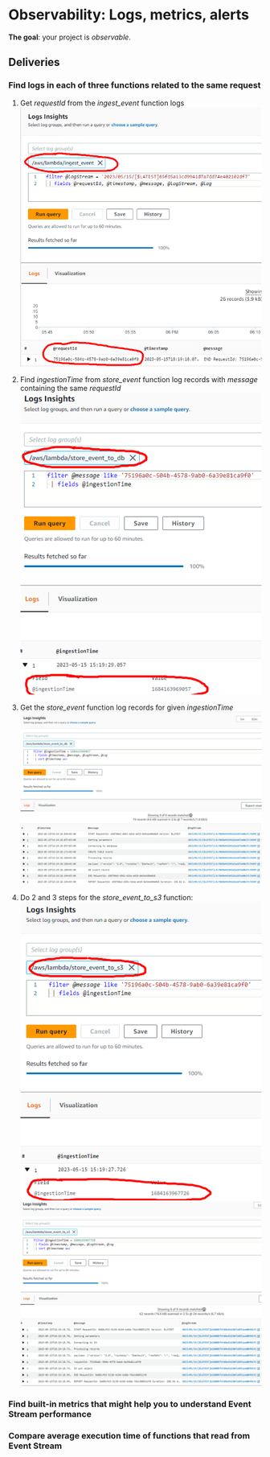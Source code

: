 # Observability: Logs, metrics, alerts

**The goal**: your project is _observable_.

## Deliveries

### Find logs in each of three functions related to the same request

1. Get *requestId* from the *ingest_event* function logs
![](1_get_ingest_event_requestId.png)

2. Find *ingestionTime* from *store_event* function log records with *message* containing the same *requestId*
![](2_get_store_event_to_db_ingestionTime.png)

3. Get the *store_event* function log records for given *ingestionTime*
![](3_get_store_event_to_db_log.png)

4. Do 2 and 3 steps for the *store_event_to_s3* function:
![](4_get_store_event_to_s3_ingestionTime.png)
![](5_get_store_event_to_s3_log.png)

### Find built-in metrics that might help you to understand Event Stream performance


### Compare average execution time of functions that read from Event Stream




